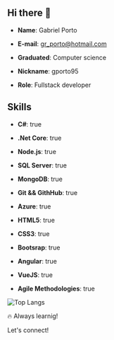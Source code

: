## Hi there 👋


- **Name**: Gabriel Porto

- **E-mail**: gr_porto@hotmail.com

- **Graduated**: Computer science

- **Nickname**: gporto95

- **Role**: Fullstack developer

## Skills
- **C#**: true
      
- **.Net Core**: true

- **Node.js**: true

- **SQL Server**: true

- **MongoDB**: true
      
- **Git && GithHub**: true

- **Azure**: true

- **HTML5**: true

- **CSS3**: true

- **Bootsrap**: true
      
- **Angular**: true   

- **VueJS**: true

- **Agile Methodologies**: true

![Top Langs](https://github-readme-stats.vercel.app/api/top-langs/?username=gporto95&layout=compact&theme=radical)
   
🔥 Always learnig!

Let's connect!
